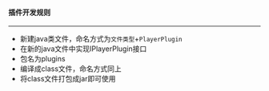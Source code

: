#### 插件开发规则

---

- 新建java类文件，命名方式为`文件类型`+`PlayerPlugin`
- 在新的java文件中实现IPlayerPlugin接口
- 包名为plugins
- 编译成class文件，命名方式同上
- 将class文件打包成jar即可使用